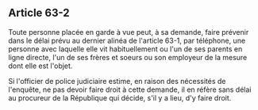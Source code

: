 Article 63-2
----
Toute personne placée en garde à vue peut, à sa demande, faire prévenir dans le
délai prévu au dernier alinéa de l'article 63-1, par téléphone, une personne
avec laquelle elle vit habituellement ou l'un de ses parents en ligne directe,
l'un de ses frères et soeurs ou son employeur de la mesure dont elle est
l'objet.

Si l'officier de police judiciaire estime, en raison des nécessités de
l'enquête, ne pas devoir faire droit à cette demande, il en réfère sans délai au
procureur de la République qui décide, s'il y a lieu, d'y faire droit.
